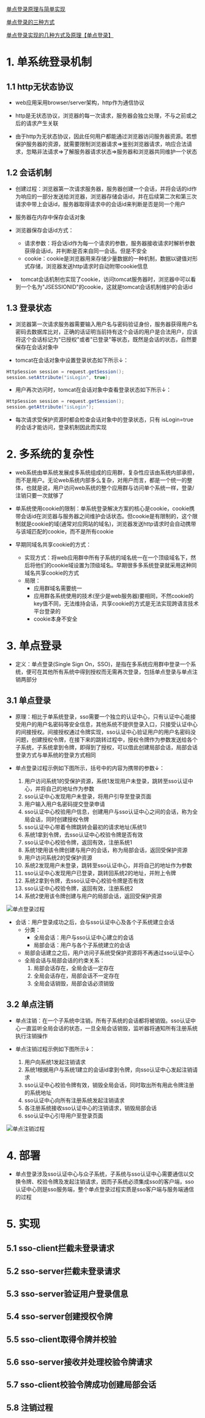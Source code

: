 [单点登录原理与简单实现](https://www.cnblogs.com/ywlaker/p/6113927.html)

[单点登录的三种方式](https://blog.csdn.net/m0_51505198/article/details/121242591)

[单点登录实现的几种方式及原理【单点登录】](https://blog.csdn.net/wang121213145/article/details/124850518)

# 1. 单系统登录机制

## 1.1 http无状态协议

* web应用采用browser/server架构，http作为通信协议

* http是无状态协议，浏览器的每一次请求，服务器会独立处理，不与之前或之后的请求产生关联

* 由于http为无状态协议，因此任何用户都能通过浏览器访问服务器资源。若想保护服务器的资源，就需要限制浏览器请求=>鉴别浏览器请求，响应合法请求，忽略非法请求=>了解服务器请求状态=>服务器和浏览器共同维护一个状态

## 1.2 会话机制

* 创建过程：浏览器第一次请求服务器，服务器创建一个会话，并将会话的id作为响应的一部分发送给浏览器，浏览器存储会话id，并在后续第二次和第三次请求中带上会话id，服务器取得请求中的会话id来判断是否是同一个用户

* 服务器在内存中保存会话对象

* 浏览器保存会话id方式：
	* 请求参数：将会话id作为每一个请求的参数，服务器接收请求时解析参数获得会话id，并判断是否来自同一会话。但是不安全
	* cookie：cookie是浏览器用来存储少量数据的一种机制，数据以键值对形式存储，浏览器发送http请求时自动附带cookie信息

* 　tomcat会话机制也实现了cookie，访问tomcat服务器时，浏览器中可以看到一个名为"JSESSIONID"的cookie，这就是tomcat会话机制维护的会话id

## 1.3 登录状态

* 浏览器第一次请求服务器需要输入用户名与密码验证身份，服务器获得用户名密码去数据库比对，正确的话证明当前持有这个会话的用户是合法用户，应该将这个会话标记为"已授权"或者"已登录"等状态，既然是会话的状态，自然要保存在会话对象中

* tomcat在会话对象中设置登录状态如下所示↓：
```Java
HttpSession session = request.getSession();
session.setAttribute("isLogin", true);
```

* 用户再次访问时，tomcat在会话对象中查看登录状态如下所示↓：
```Java
HttpSession session = request.getSession();
session.getAttribute("isLogin");
```

* 每次请求受保护资源时都会检查会话对象中的登录状态，只有 isLogin=true 的会话才能访问，登录机制因此而实现

# 2. 多系统的复杂性

* web系统由单系统发展成多系统组成的应用群，复杂性应该由系统内部承担，而不是用户。无论web系统内部多么复杂，对用户而言，都是一个统一的整体，也就是说，用户访问web系统的整个应用群与访问单个系统一样，登录/注销只要一次就够了

* 单系统使用cookie的限制：单系统登录解决方案的核心是cookie，cookie携带会话id在浏览器与服务器之间维护会话状态。但cookie是有限制的，这个限制就是cookie的域(通常对应网站的域名)，浏览器发送http请求时会自动携带与该域匹配的cookie，而不是所有cookie

* 早期同域名共享cookie的方式：
	* 实现方式：将web应用群中所有子系统的域名统一在一个顶级域名下，然后将他们的cookie域设置为顶级域名。早期很多多系统登录就采用这种同域名共享cookie的方式
	* 局限：
		* 应用群域名需要统一
		* 应用群各系统使用的技术(至少是web服务器)要相同，不然cookie的key值不同，无法维持会话，共享cookie的方式是无法实现跨语言技术平台登录的
		* cookie本身不安全

# 3. 单点登录

* 定义：单点登录(Single Sign On，SSO)，是指在多系统应用群中登录一个系统，便可在其他所有系统中得到授权而无需再次登录，包括单点登录与单点注销两部分

## 3.1 单点登录

* 原理：相比于单系统登录，sso需要一个独立的认证中心，只有认证中心能接受用户的用户名密码等安全信息，其他系统不提供登录入口，只接受认证中心的间接授权。间接授权通过令牌实现，sso认证中心验证用户的用户名密码没问题，创建授权令牌，在接下来的跳转过程中，授权令牌作为参数发送给各个子系统，子系统拿到令牌，即得到了授权，可以借此创建局部会话，局部会话登录方式与单系统的登录方式相同

* 单点登录过程示例如下图所示，括号中的内容为携带的参数↓：
	1. 用户访问系统1的受保护资源，系统1发现用户未登录，跳转至sso认证中心，并将自己的地址作为参数
	2. sso认证中心发现用户未登录，将用户引导至登录页面
	3. 用户输入用户名密码提交登录申请
	4. sso认证中心校验用户信息，创建用户与sso认证中心之间的会话，称为全局会话，同时创建授权令牌
	5. sso认证中心带着令牌跳转会最初的请求地址(系统1)
	6. 系统1拿到令牌，去sso认证中心校验令牌是否有效
	7. sso认证中心校验令牌，返回有效，注册系统1
	8. 系统1使用该令牌创建与用户的会话，称为局部会话，返回受保护资源
	9. 用户访问系统2的受保护资源
	10. 系统2发现用户未登录，跳转至sso认证中心，并将自己的地址作为参数
	11. sso认证中心发现用户已登录，跳转回系统2的地址，并附上令牌
	12. 系统2拿到令牌，去sso认证中心校验令牌是否有效
	13. sso认证中心校验令牌，返回有效，注册系统2
	14. 系统2使用该令牌创建与用户的局部会话，返回受保护资源

![单点登录过程](./img/单点登录/单点登录过程.jpg)

* 会话：用户登录成功之后，会与sso认证中心及各个子系统建立会话
	* 分类：
		* 全局会话：用户与sso认证中心建立的会话
		* 局部会话：用户与各个子系统建立的会话
	* 局部会话建立之后，用户访问子系统受保护资源将不再通过sso认证中心
	* 全局会话与局部会话的约束关系：
		1. 局部会话存在，全局会话一定存在
		2. 全局会话存在，局部会话不一定存在
		3. 全局会话销毁，局部会话必须销毁

## 3.2 单点注销


* 单点注销：在一个子系统中注销，所有子系统的会话都将被销毁。sso认证中心一直监听全局会话的状态，一旦全局会话销毁，监听器将通知所有注册系统执行注销操作

* 单点注销过程示例如下图所示↓：
	1. 用户向系统1发起注销请求
	2. 系统1根据用户与系统1建立的会话id拿到令牌，向sso认证中心发起注销请求
	3. sso认证中心校验令牌有效，销毁全局会话，同时取出所有用此令牌注册的系统地址
	4. sso认证中心向所有注册系统发起注销请求
	5. 各注册系统接收sso认证中心的注销请求，销毁局部会话
	6. sso认证中心引导用户至登录页面

![单点注销过程](./img/单点登录/单点注销过程.jpg)

# 4. 部署

* 单点登录涉及sso认证中心与众子系统，子系统与sso认证中心需要通信以交换令牌、校验令牌及发起注销请求，因而子系统必须集成sso的客户端，sso认证中心则是sso服务端，整个单点登录过程实质是sso客户端与服务端通信的过程

# 5. 实现

## 5.1 sso-client拦截未登录请求

## 5.2 sso-server拦截未登录请求

## 5.3 sso-server验证用户登录信息

## 5.4 sso-server创建授权令牌

## 5.5 sso-client取得令牌并校验

## 5.6 sso-server接收并处理校验令牌请求

## 5.7 sso-client校验令牌成功创建局部会话

## 5.8 注销过程

